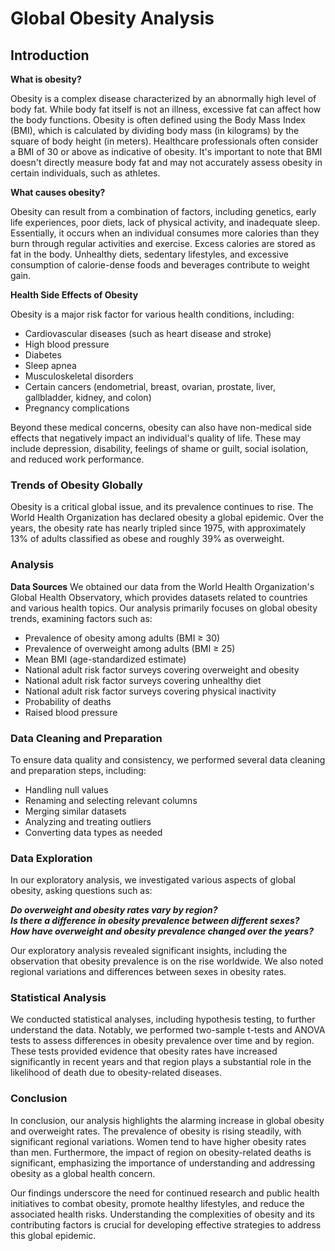 # **Global Obesity Analysis**

## **Introduction**

**What is obesity?**

Obesity is a complex disease characterized by an abnormally high level of body fat. While body fat itself is not an illness, excessive fat can affect how the body functions. Obesity is often defined using the Body Mass Index (BMI), which is calculated by dividing body mass (in kilograms) by the square of body height (in meters). Healthcare professionals often consider a BMI of 30 or above as indicative of obesity. It's important to note that BMI doesn't directly measure body fat and may not accurately assess obesity in certain individuals, such as athletes.

**What causes obesity?** 

Obesity can result from a combination of factors, including genetics, early life experiences, poor diets, lack of physical activity, and inadequate sleep. Essentially, it occurs when an individual consumes more calories than they burn through regular activities and exercise. Excess calories are stored as fat in the body. Unhealthy diets, sedentary lifestyles, and excessive consumption of calorie-dense foods and beverages contribute to weight gain.

**Health Side Effects of Obesity**

Obesity is a major risk factor for various health conditions, including:
+ Cardiovascular diseases (such as heart disease and stroke)
+ High blood pressure
+ Diabetes
+ Sleep apnea
+ Musculoskeletal disorders
+ Certain cancers (endometrial, breast, ovarian, prostate, liver, gallbladder, kidney, and colon)
+ Pregnancy complications
  
Beyond these medical concerns, obesity can also have non-medical side effects that negatively impact an individual's quality of life. These may include depression, disability, feelings of shame or guilt, social isolation, and reduced work performance.

### **Trends of Obesity Globally**
Obesity is a critical global issue, and its prevalence continues to rise. The World Health Organization has declared obesity a global epidemic. Over the years, the obesity rate has nearly tripled since 1975, with approximately 13% of adults classified as obese and roughly 39% as overweight.

### **Analysis**
**Data Sources**
We obtained our data from the World Health Organization's Global Health Observatory, which provides datasets related to countries and various health topics. Our analysis primarily focuses on global obesity trends, examining factors such as:

+ Prevalence of obesity among adults (BMI ≥ 30)
+ Prevalence of overweight among adults (BMI ≥ 25)
+ Mean BMI (age-standardized estimate)
+ National adult risk factor surveys covering overweight and obesity
+ National adult risk factor surveys covering unhealthy diet
+ National adult risk factor surveys covering physical inactivity
+ Probability of deaths
+ Raised blood pressure
  
### **Data Cleaning and Preparation**

To ensure data quality and consistency, we performed several data cleaning and preparation steps, including:

+ Handling null values
+ Renaming and selecting relevant columns
+ Merging similar datasets
+ Analyzing and treating outliers
+ Converting data types as needed

### **Data Exploration**

In our exploratory analysis, we investigated various aspects of global obesity, asking questions such as:

***Do overweight and obesity rates vary by region?***\
***Is there a difference in obesity prevalence between different sexes?***\
***How have overweight and obesity prevalence changed over the years?***

Our exploratory analysis revealed significant insights, including the observation that obesity prevalence is on the rise worldwide. We also noted regional variations and differences between sexes in obesity rates.

### **Statistical Analysis**
We conducted statistical analyses, including hypothesis testing, to further understand the data. Notably, we performed two-sample t-tests and ANOVA tests to assess differences in obesity prevalence over time and by region. These tests provided evidence that obesity rates have increased significantly in recent years and that region plays a substantial role in the likelihood of death due to obesity-related diseases.

### **Conclusion**
In conclusion, our analysis highlights the alarming increase in global obesity and overweight rates. The prevalence of obesity is rising steadily, with significant regional variations. Women tend to have higher obesity rates than men. Furthermore, the impact of region on obesity-related deaths is significant, emphasizing the importance of understanding and addressing obesity as a global health concern.

Our findings underscore the need for continued research and public health initiatives to combat obesity, promote healthy lifestyles, and reduce the associated health risks. Understanding the complexities of obesity and its contributing factors is crucial for developing effective strategies to address this global epidemic.
